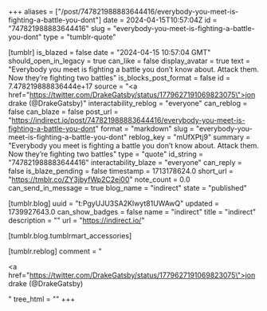 +++
aliases = ["/post/747821988883644416/everybody-you-meet-is-fighting-a-battle-you-dont"]
date = 2024-04-15T10:57:04Z
id = "747821988883644416"
slug = "everybody-you-meet-is-fighting-a-battle-you-dont"
type = "tumblr-quote"

[tumblr]
is_blazed = false
date = "2024-04-15 10:57:04 GMT"
should_open_in_legacy = true
can_like = false
display_avatar = true
text = "Everybody you meet is fighting a battle you don’t know about. Attack them. Now they’re fighting two battles"
is_blocks_post_format = false
id = 7.478219888836444e+17
source = "<a href=\"https://twitter.com/DrakeGatsby/status/1779627191069823075\">jon drake (@DrakeGatsby)</a>"
interactability_reblog = "everyone"
can_reblog = false
can_blaze = false
post_url = "https://indirect.io/post/747821988883644416/everybody-you-meet-is-fighting-a-battle-you-dont"
format = "markdown"
slug = "everybody-you-meet-is-fighting-a-battle-you-dont"
reblog_key = "mUfXPtj9"
summary = "Everybody you meet is fighting a battle you don’t know about. Attack them. Now they’re fighting two battles"
type = "quote"
id_string = "747821988883644416"
interactability_blaze = "everyone"
can_reply = false
is_blaze_pending = false
timestamp = 1713178624.0
short_url = "https://tmblr.co/ZY3jbyfWp2C2ei00"
note_count = 0.0
can_send_in_message = true
blog_name = "indirect"
state = "published"

[tumblr.blog]
uuid = "t:PgyUJU3SA2Klwyt81UWAwQ"
updated = 1739927643.0
can_show_badges = false
name = "indirect"
title = "indirect"
description = ""
url = "https://indirect.io/"

[tumblr.blog.tumblrmart_accessories]

[tumblr.reblog]
comment = "<p><a href=\"https://twitter.com/DrakeGatsby/status/1779627191069823075\">jon drake (@DrakeGatsby)</a></p>"
tree_html = ""
+++
